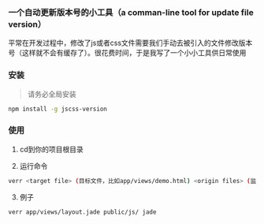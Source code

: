 ### 一个自动更新版本号的小工具（a comman-line tool for update file version）

平常在开发过程中，修改了js或者css文件需要我们手动去被引入的文件修改版本号（这样就不会有缓存了）。很花费时间，于是我写了一个小小工具供日常使用

### 安装

> 请务必全局安装

```bash
npm install -g jscss-version
```

### 使用

1. cd到你的项目根目录

2. 运行命令

```bash
verr <target file> (目标文件，比如app/views/demo.html) <origin files> (监听的文件目录，需要以/结束。比如public/js/) <mode> (目标文件类型，html或者jade)
```

3. 例子

```bash
verr app/views/layout.jade public/js/ jade
```



